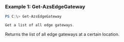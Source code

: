### Example 1: Get-AzsEdgeGateway
```powershell
PS C:\> Get-AzsEdgeGateway

Get a list of all edge gateways.
```

Returns the list of all edge gateways at a certain location.
